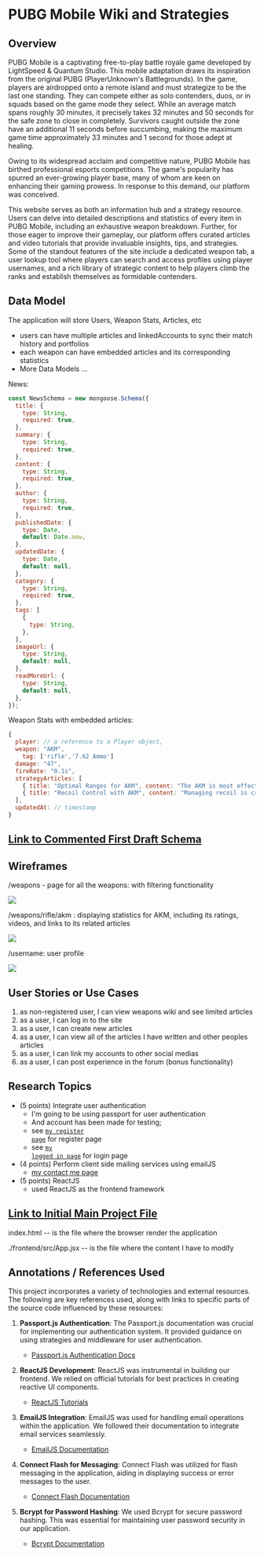 # PUBG Mobile Wiki and Strategies

## Overview

PUBG Mobile is a captivating free-to-play battle royale game developed by LightSpeed & Quantum Studio. This mobile adaptation draws its inspiration from the original PUBG (PlayerUnknown's Battlegrounds). In the game, players are airdropped onto a remote island and must strategize to be the last one standing. They can compete either as solo contenders, duos, or in squads based on the game mode they select. While an average match spans roughly 30 minutes, it precisely takes 32 minutes and 50 seconds for the safe zone to close in completely. Survivors caught outside the zone have an additional 11 seconds before succumbing, making the maximum game time approximately 33 minutes and 1 second for those adept at healing.

Owing to its widespread acclaim and competitive nature, PUBG Mobile has birthed professional esports competitions. The game's popularity has spurred an ever-growing player base, many of whom are keen on enhancing their gaming prowess. In response to this demand, our platform was conceived.

This website serves as both an information hub and a strategy resource. Users can delve into detailed descriptions and statistics of every item in PUBG Mobile, including an exhaustive weapon breakdown. Further, for those eager to improve their gameplay, our platform offers curated articles and video tutorials that provide invaluable insights, tips, and strategies. Some of the standout features of the site include a dedicated weapon tab, a user lookup tool where players can search and access profiles using player usernames, and a rich library of strategic content to help players climb the ranks and establish themselves as formidable contenders.

## Data Model

The application will store Users, Weapon Stats, Articles, etc

- users can have multiple articles and linkedAccounts to sync their match history and portfolios
- each weapon can have embedded articles and its corresponding statistics
- More Data Models ...

News:

```javascript
const NewsSchema = new mongoose.Schema({
  title: {
    type: String,
    required: true,
  },
  summary: {
    type: String,
    required: true,
  },
  content: {
    type: String,
    required: true,
  },
  author: {
    type: String,
    required: true,
  },
  publishedDate: {
    type: Date,
    default: Date.now,
  },
  updatedDate: {
    type: Date,
    default: null,
  },
  category: {
    type: String,
    required: true,
  },
  tags: [
    {
      type: String,
    },
  ],
  imageUrl: {
    type: String,
    default: null,
  },
  readMoreUrl: {
    type: String,
    default: null,
  },
});
```

Weapon Stats with embedded articles:

```javascript
{
  player: // a reference to a Player object,
  weapon: "AKM",
 	tag: ['rifle','7.62 Ammo']
  damage: "47",
  fireRate: "0.1s",
  strategyArticles: [
    { title: "Optimal Ranges for AKM", content: "The AKM is most effective at mid to long range combat...", views: "1234" },
    { title: "Recoil Control with AKM", content: "Managing recoil is crucial with AKM. Here's how you can...", views: "5678" },
  ],
  updatedAt: // timestamp
}

```

## [Link to Commented First Draft Schema](db.mjs)

## Wireframes

/weapons - page for all the weapons: with filtering functionality

<img src="./documentation/weapons.jpeg">

/weapons/rifle/akm : displaying statistics for AKM, including its ratings, videos, and links to its related articles

<img src='./documentation/weaponakm.jpeg'>

/username: user profile

<img src='./documentation/user.jpeg'>

## User Stories or Use Cases

1. as non-registered user, I can view weapons wiki and see limited articles
2. as a user, I can log in to the site
3. as a user, I can create new articles
4. as a user, I can view all of the articles I have written and other peoples articles
5. as a user, I can link my accounts to other social medias
6. as a user, I can post experience in the forum (bonus functionality)

## Research Topics

- (5 points) Integrate user authentication
  - I'm going to be using passport for user authentication
  - And account has been made for testing; 
  - see <code>[my register page](https://pubgm-wiki-strat.onrender.com/register)</code> for register page
  - see <code>[my logged in page](https://pubgm-wiki-strat.onrender.com/login)</code> for login page
- (4 points) Perform client side mailing services using emailJS
  - [my contact me page](https://pubgm-wiki-strat.onrender.com/contact)
- (5 points) ReactJS
  - used ReactJS as the frontend framework

## [Link to Initial Main Project File](index.html)

index.html -- is the file where the browser render the application

./frontend/src/App.jsx -- is the file where the content I have to modify

## Annotations / References Used

This project incorporates a variety of technologies and external resources. The following are key references used, along with links to specific parts of the source code influenced by these resources:

1. **Passport.js Authentication**: The Passport.js documentation was crucial for implementing our authentication system. It provided guidance on using strategies and middleware for user authentication.

   - [Passport.js Authentication Docs](http://passportjs.org/docs) 

2. **ReactJS Development**: ReactJS was instrumental in building our frontend. We relied on official tutorials for best practices in creating reactive UI components.

   - [ReactJS Tutorials](https://react.dev/learn) 

3. **EmailJS Integration**: EmailJS was used for handling email operations within the application. We followed their documentation to integrate email services seamlessly.

   - [EmailJS Documentation](https://www.emailjs.com/docs/) 

4. **Connect Flash for Messaging**: Connect Flash was utilized for flash messaging in the application, aiding in displaying success or error messages to the user.

   - [Connect Flash Documentation](https://github.com/jaredhanson/connect-flash) 

5. **Bcrypt for Password Hashing**: We used Bcrypt for secure password hashing. This was essential for maintaining user password security in our application.
   - [Bcrypt Documentation](https://github.com/kelektiv/node.bcrypt.js) 
